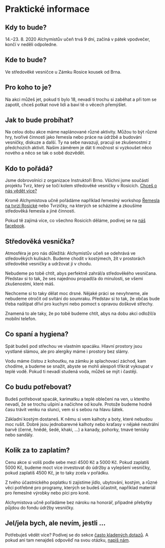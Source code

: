 Praktické informace
===================

Kdy to bude?
------------
14.–23. 8. 2020 Alchymistův učeň trvá 9 dní, začíná v pátek vpodvečer, končí v neděli odpoledne.

Kde to bude?
------------
Ve středověké vesničce u Zámku Rosice kousek od Brna.

Pro koho to je?
---------------
Na akci můžeš jet, pokud ti bylo 18, nevadí ti trochu si zaběhat a při tom se zapotit, chceš potkat nové lidi a baví tě o věcech přemýšlet.

Jak to bude probíhat?
---------------------
Na celou dobu akce máme naplánované různé aktivity. Můžou to být různé hry, tvořivé činnosti jako řemesla nebo práce na údržbě a budování vesničky,
diskuze a další. Ty na sebe navazují, pracují se zkušenostmi z předchozích aktivit. Našim záměrem je dát ti možnost si vyzkoušet něco nového a něco se tak o sobě dozvědět.

Kdo to pořádá?
--------------
Jsme dobrovolníci z organizace Instruktoři Brno. Všichni jsme součástí projektu Tvrz, který se točí kolem středověké vesničky v Rosicích.
[Chceš o nás vědět více?](#team)

Kromě Alchymistova učně pořádáme například řemeslný workshop [Řemesla na tvrzi Rosické](http://remesla.tvrz.net) nebo Tvrzičky, na kterých se scházíme
a zkoušíme středověká řemesla a jiné činnosti.

Pokud tě zajímá více, co všechno Rosicích děláme, podívej se na [náš facebook](https://www.facebook.com/tvrz.net).

Středověká vesnička?
--------------------
Atmosféra je pro nás důležitá: Alchymistův učeň se odehrává ve středověkých kulisách. Budeme chodit v kostýmech, žít v prostorách středověké vesničky a udržovat ji v chodu.

Nebudeme po tobě chtít, abys perfektně zahrál/a středověkého vesničana. Představ si to tak, že ses najednou propadl/a do minulosti, se všemi zkušenostmi, které máš.

Nechceme si to taky dělat moc drsné. Nějaké práci se nevyhneme, ale nebudeme otročit od svítání do soumraku.
Představ si to tak, že občas bude třeba naštípat dříví pro kuchyni nebo pomoct s opravou doškové střechy.

Znamená to ale taky, že po tobě budeme chtít, abys na dobu akci odložil/a mobilní telefon.

Co spaní a hygiena?
-------------------
Spát budeš pod střechou ve vlastním spacáku. Hlavní prostory jsou vystlané slámou, ale pro alergiky máme i prostory bez slámy.

Vodu máme čistou z kohoutku, na zámku je splachovací záchod, kam chodíme, a budeme se snažit, abyste se mohli alespoň třikrát
vykoupat v teplé vodě. Pokud ti nevadí studená voda, můžeš se mýt i častěji.

Co budu potřebovat?
-------------------
Budeš potřebovat spacák, karimatku a teplé oblečení na ven, u kterého nevadí, že se trochu ušpiní a načichne od kouře.
Protože budeme hodně času trávit venku na slunci, vem si s sebou na hlavu šátek.

Základní kostým dostaneš. K němu si vem kalhoty a boty, které nebudou moc rušit. Dobré jsou jednobarevné kalhoty nebo kraťasy
v nějaké neutrální barvě (černé, hnědé, šedé, khaki, …) a kanady, pohorky, tmavé tenisky nebo sandály.

Kolik za to zaplatím?
---------------------
Cenu akce si volíš podle sebe mezi 4500 Kč a 5000 Kč. Pokud zaplatíš 5000 Kč, budeme moct více investovat do údržby a vylepšení vesničky, pokud zaplatíš 4500 Kč, je to taky zcela v pořádku.

Z tvého účastnického poplatku ti zajistíme jídlo, ubytování, kostým, a různé věci potřebné pro programy, kterých se budeš účastnit, například materiál pro řemeslné výrobky nebo píci pro koně.

Alchymistova učně pořádáme bez nároku na honorář, případné přebytky půjdou do fondu údržby vesničky.

Jel/jela bych, ale nevím, jestli …
----------------------------------
Potřebuješ vědět více? Podívej se do sekce [často kladených dotazů](#faq). A pokud ani tam nenajdeš odpověď na svou otázku, [napiš nám](#contact).
